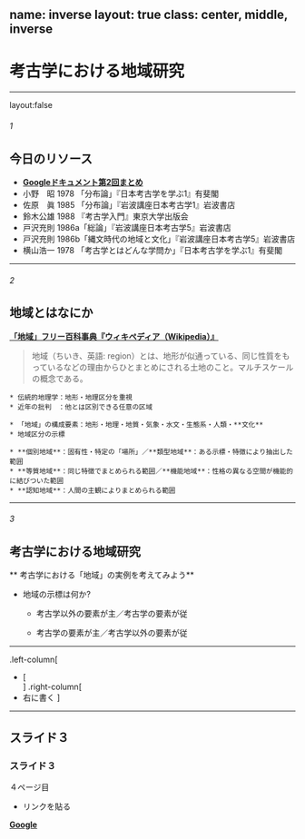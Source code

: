 name: inverse
layout: true
class: center, middle, inverse
---
# 考古学における地域研究

---
layout:false
###### 1
## 今日のリソース

* **[Googleドキュメント第2回まとめ](https://drive.google.com/open?id=1_qMFArEWT_RzzitbF6cAIs4niIEuXPSqXt0bk1cPApI)**    
* 小野　昭 1978 「分布論」『日本考古学を学ぶ1』有斐閣    
* 佐原　眞 1985 「分布論」『岩波講座日本考古学1』岩波書店    
* 鈴木公雄 1988 『考古学入門』東京大学出版会    
* 戸沢充則 1986a「総論」『岩波講座日本考古学5』岩波書店    
* 戸沢充則 1986b「縄文時代の地域と文化」『岩波講座日本考古学5』岩波書店    
* 横山浩一 1978 「考古学とはどんな学問か」『日本考古学を学ぶ1』有斐閣    

---
###### 2
## 地域とはなにか

**[「地域」フリー百科事典『ウィキペディア（Wikipedia）』](https://ja.wikipedia.org/wiki/%E5%9C%B0%E5%9F%9F)**    
> 地域（ちいき、英語: region）とは、地形が似通っている、同じ性質をもっているなどの理由からひとまとめにされる土地のこと。マルチスケールの概念である。    
    
    * 伝統的地理学：地形・地理区分を重視    
    * 近年の批判　：他とは区別できる任意の区域    

    * 「地域」の構成要素：地形・地理・地質・気象・水文・生態系・人類・**文化**    
    * 地域区分の示標    
    
    * **個別地域**：固有性・特定の「場所」／**類型地域**：ある示標・特徴により抽出した範囲    
    * **等質地域**：同じ特徴でまとめられる範囲／**機能地域**：性格の異なる空間が機能的に結びついた範囲    
    * **認知地域**：人間の主観によりまとめられる範囲    

---
###### 3
## 考古学における地域研究    

** 考古学における「地域」の実例を考えてみよう**

* 地域の示標は何か?
    * 考古学以外の要素が主／考古学の要素が従    



    * 考古学の要素が主／考古学以外の要素が従
    

---
.left-column[
* [    
]
.right-column[
* 右に書く
]

---
## スライド３
### スライド３
４ページ目

* リンクを貼る

__[Google](https://www.google.co.jp/)__
